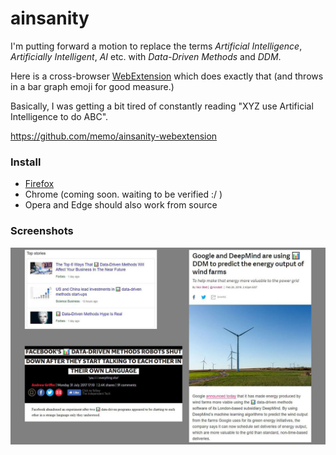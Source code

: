 # ainsanity

I'm putting forward a motion to replace the terms *Artificial Intelligence*, *Artificially Intelligent*, *AI* etc. with *Data-Driven Methods* and *DDM*.

Here is a cross-browser [WebExtension](https://wiki.mozilla.org/WebExtensions) which does exactly that (and throws in a bar graph emoji for good measure.)

Basically, I was getting a bit tired of constantly reading "XYZ use Artificial Intelligence to do ABC".

https://github.com/memo/ainsanity-webextension

### Install

- [Firefox](https://addons.mozilla.org/en-GB/firefox/addon/ainsanity/)
- Chrome (coming soon. waiting to be verified :/ )
- Opera and Edge should also work from source

### Screenshots

![ainsanity.jpg](img/ainsanity.jpg)
